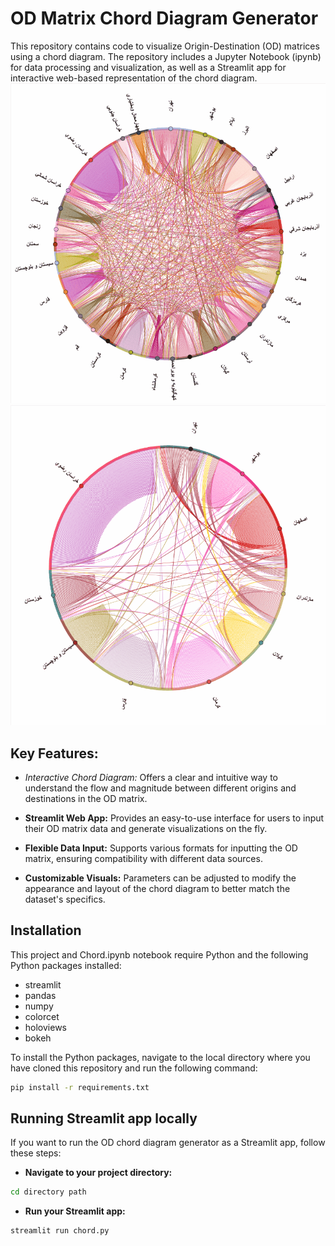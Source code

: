 # OD Matrix Chord Diagram Generator
This repository contains code to visualize Origin-Destination (OD) matrices using a chord diagram. The repository includes a Jupyter Notebook (ipynb) for data processing and visualization, as well as a Streamlit app for interactive web-based representation of the chord diagram.
![All_Cities](https://github.com/pozapas/chord/blob/main/All_cities.gif)
![Busiest_cities](https://github.com/pozapas/chord/blob/main/Busiest_cities.gif)
## Key Features:
- *Interactive Chord Diagram:* Offers a clear and intuitive way to understand the flow and magnitude between different origins and destinations in the OD matrix.

- **Streamlit Web App:** Provides an easy-to-use interface for users to input their OD matrix data and generate visualizations on the fly.

- **Flexible Data Input:** Supports various formats for inputting the OD matrix, ensuring compatibility with different data sources.

- **Customizable Visuals:** Parameters can be adjusted to modify the appearance and layout of the chord diagram to better match the dataset's specifics.

## Installation
This project and Chord.ipynb notebook require Python and the following Python packages installed:
- streamlit
- pandas
- numpy
- colorcet
- holoviews
- bokeh
  
To install the Python packages, navigate to the local directory where you have cloned this repository and run the following command:
```bash
pip install -r requirements.txt
```
## Running Streamlit app locally
If you want to run the OD chord diagram generator as a Streamlit app, follow these steps:
- **Navigate to your project directory:**
```bash
cd directory path
```
- **Run your Streamlit app:**
```bash
streamlit run chord.py
